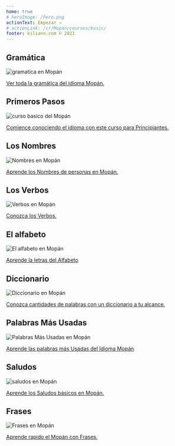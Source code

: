 ```yaml
---
home: true
# heroImage: /hero.png
actionText: Empezar →
# actionLink: /cr/Mopán/courses/basic/
footer: kiliann.com © 2021 
---
```


<div class="features">
  <div class="feature">
    <h2>Gramática </h2>
    <img src="/home/grammar.jpg" alt="gramatica en Mopán">
    <p><a href="/gt/mop/grammar/guide/">Ver toda la gramática del idioma Mopán.</a></p>
  </div>
  <div class="feature">
    <h2>Primeros Pasos</h2>
    <img src="/home/courses.jpg" alt="curso basico del Mopán">
    <p><a href="/gt/mop/courses/basic/">Comience conociendo el idioma con este curso para Principiantes.</a></p>
  </div>
  <div class="feature">
    <h2>Los Nombres</h2>
    <img src="/home/people.jpg" alt="Nombres en Mopán">
    <p><a href="/gt/mop/vocabulary/people/">Aprende los Nombres de personas en Mopán.</a></p>
  </div>
   <div class="feature">
    <h2>Los Verbos </h2>
    <img src="/home/verbs.png" alt="Verbos en Mopán">
    <p><a href="/gt/mop/grammar/verbs/">Conozca los Verbos.</a></p>
  </div>
  <div class="feature">
    <h2>El alfabeto</h2>
    <img src="/home/alphabet.jpg" alt="El alfabeto en Mopán">
    <p><a href="/gt/mop/grammar/alphabet/">Aprende la letras del Alfabeto</a></p>
  </div>
     <div class="feature">
    <h2>Diccionario</h2>
    <img src="/home/dictionary.jpg" alt="Diccionario en Mopán">
    <p><a href="/gt/mop/dictionary/">Conozca cantidades de palabras con un diccionario a tu alcance.</a></p>
  </div>
  <div class="feature">
    <h2>Palabras Más Usadas</h2>
    <img src="/home/more_used.jpg" alt="Palabras Más Usadas en Mopán">
    <p><a href="/gt/mop/vocabulary/more_used/">Aprende las palabras más Usadas del Idioma Mopán</a></p>
  </div>
    <div class="feature">
    <h2>Saludos</h2>
    <img src="/home/greetings.jpg" alt="saludos en Mopán">
    <p><a href="/gt/mop/vocabulary/greetings/">Aprende los Saludos básicos en Mopán.</a></p>
  </div>
   <div class="feature">
    <h2>Frases</h2>
    <img src="/home/phrases.jpg" alt="Frases en Mopán">
    <p><a href="/gt/mop/vocabulary/phrases/">Aprende rapido el Mopán con Frases.</a></p>
  </div>
</div>

<!-- <counter/> -->